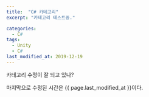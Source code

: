 ```yaml
---
title:  "C# 카테고리"
excerpt: "카테고리 테스트중."

categories:
  - C#
tags:
  - Unity
  - C#
last_modified_at: 2019-12-19
---
```

카테고리 수정이 잘 되고 있나?

마지막으로 수정된 시간은 {{ page.last_modified_at }}이다.